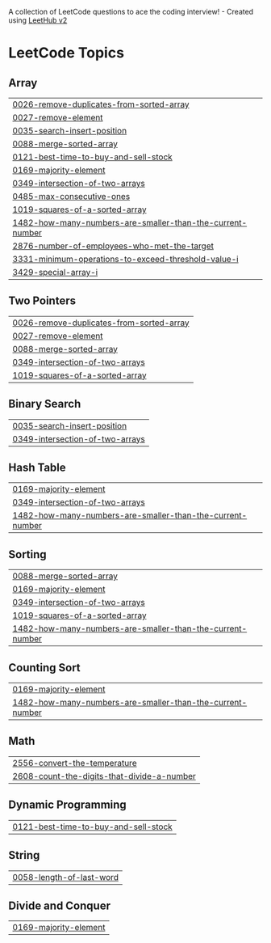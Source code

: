 A collection of LeetCode questions to ace the coding interview! - Created using [LeetHub v2](https://github.com/arunbhardwaj/LeetHub-2.0)
<!---LeetCode Topics Start-->
# LeetCode Topics
## Array
|  |
| ------- |
| [0026-remove-duplicates-from-sorted-array](https://github.com/Tushargawhade/Practice_Questions/tree/master/0026-remove-duplicates-from-sorted-array) |
| [0027-remove-element](https://github.com/Tushargawhade/Practice_Questions/tree/master/0027-remove-element) |
| [0035-search-insert-position](https://github.com/Tushargawhade/Practice_Questions/tree/master/0035-search-insert-position) |
| [0088-merge-sorted-array](https://github.com/Tushargawhade/Practice_Questions/tree/master/0088-merge-sorted-array) |
| [0121-best-time-to-buy-and-sell-stock](https://github.com/Tushargawhade/Practice_Questions/tree/master/0121-best-time-to-buy-and-sell-stock) |
| [0169-majority-element](https://github.com/Tushargawhade/Practice_Questions/tree/master/0169-majority-element) |
| [0349-intersection-of-two-arrays](https://github.com/Tushargawhade/Practice_Questions/tree/master/0349-intersection-of-two-arrays) |
| [0485-max-consecutive-ones](https://github.com/Tushargawhade/Practice_Questions/tree/master/0485-max-consecutive-ones) |
| [1019-squares-of-a-sorted-array](https://github.com/Tushargawhade/Practice_Questions/tree/master/1019-squares-of-a-sorted-array) |
| [1482-how-many-numbers-are-smaller-than-the-current-number](https://github.com/Tushargawhade/Practice_Questions/tree/master/1482-how-many-numbers-are-smaller-than-the-current-number) |
| [2876-number-of-employees-who-met-the-target](https://github.com/Tushargawhade/Practice_Questions/tree/master/2876-number-of-employees-who-met-the-target) |
| [3331-minimum-operations-to-exceed-threshold-value-i](https://github.com/Tushargawhade/Practice_Questions/tree/master/3331-minimum-operations-to-exceed-threshold-value-i) |
| [3429-special-array-i](https://github.com/Tushargawhade/Practice_Questions/tree/master/3429-special-array-i) |
## Two Pointers
|  |
| ------- |
| [0026-remove-duplicates-from-sorted-array](https://github.com/Tushargawhade/Practice_Questions/tree/master/0026-remove-duplicates-from-sorted-array) |
| [0027-remove-element](https://github.com/Tushargawhade/Practice_Questions/tree/master/0027-remove-element) |
| [0088-merge-sorted-array](https://github.com/Tushargawhade/Practice_Questions/tree/master/0088-merge-sorted-array) |
| [0349-intersection-of-two-arrays](https://github.com/Tushargawhade/Practice_Questions/tree/master/0349-intersection-of-two-arrays) |
| [1019-squares-of-a-sorted-array](https://github.com/Tushargawhade/Practice_Questions/tree/master/1019-squares-of-a-sorted-array) |
## Binary Search
|  |
| ------- |
| [0035-search-insert-position](https://github.com/Tushargawhade/Practice_Questions/tree/master/0035-search-insert-position) |
| [0349-intersection-of-two-arrays](https://github.com/Tushargawhade/Practice_Questions/tree/master/0349-intersection-of-two-arrays) |
## Hash Table
|  |
| ------- |
| [0169-majority-element](https://github.com/Tushargawhade/Practice_Questions/tree/master/0169-majority-element) |
| [0349-intersection-of-two-arrays](https://github.com/Tushargawhade/Practice_Questions/tree/master/0349-intersection-of-two-arrays) |
| [1482-how-many-numbers-are-smaller-than-the-current-number](https://github.com/Tushargawhade/Practice_Questions/tree/master/1482-how-many-numbers-are-smaller-than-the-current-number) |
## Sorting
|  |
| ------- |
| [0088-merge-sorted-array](https://github.com/Tushargawhade/Practice_Questions/tree/master/0088-merge-sorted-array) |
| [0169-majority-element](https://github.com/Tushargawhade/Practice_Questions/tree/master/0169-majority-element) |
| [0349-intersection-of-two-arrays](https://github.com/Tushargawhade/Practice_Questions/tree/master/0349-intersection-of-two-arrays) |
| [1019-squares-of-a-sorted-array](https://github.com/Tushargawhade/Practice_Questions/tree/master/1019-squares-of-a-sorted-array) |
| [1482-how-many-numbers-are-smaller-than-the-current-number](https://github.com/Tushargawhade/Practice_Questions/tree/master/1482-how-many-numbers-are-smaller-than-the-current-number) |
## Counting Sort
|  |
| ------- |
| [0169-majority-element](https://github.com/Tushargawhade/Practice_Questions/tree/master/0169-majority-element) |
| [1482-how-many-numbers-are-smaller-than-the-current-number](https://github.com/Tushargawhade/Practice_Questions/tree/master/1482-how-many-numbers-are-smaller-than-the-current-number) |
## Math
|  |
| ------- |
| [2556-convert-the-temperature](https://github.com/Tushargawhade/Practice_Questions/tree/master/2556-convert-the-temperature) |
| [2608-count-the-digits-that-divide-a-number](https://github.com/Tushargawhade/Practice_Questions/tree/master/2608-count-the-digits-that-divide-a-number) |
## Dynamic Programming
|  |
| ------- |
| [0121-best-time-to-buy-and-sell-stock](https://github.com/Tushargawhade/Practice_Questions/tree/master/0121-best-time-to-buy-and-sell-stock) |
## String
|  |
| ------- |
| [0058-length-of-last-word](https://github.com/Tushargawhade/Practice_Questions/tree/master/0058-length-of-last-word) |
## Divide and Conquer
|  |
| ------- |
| [0169-majority-element](https://github.com/Tushargawhade/Practice_Questions/tree/master/0169-majority-element) |
<!---LeetCode Topics End-->